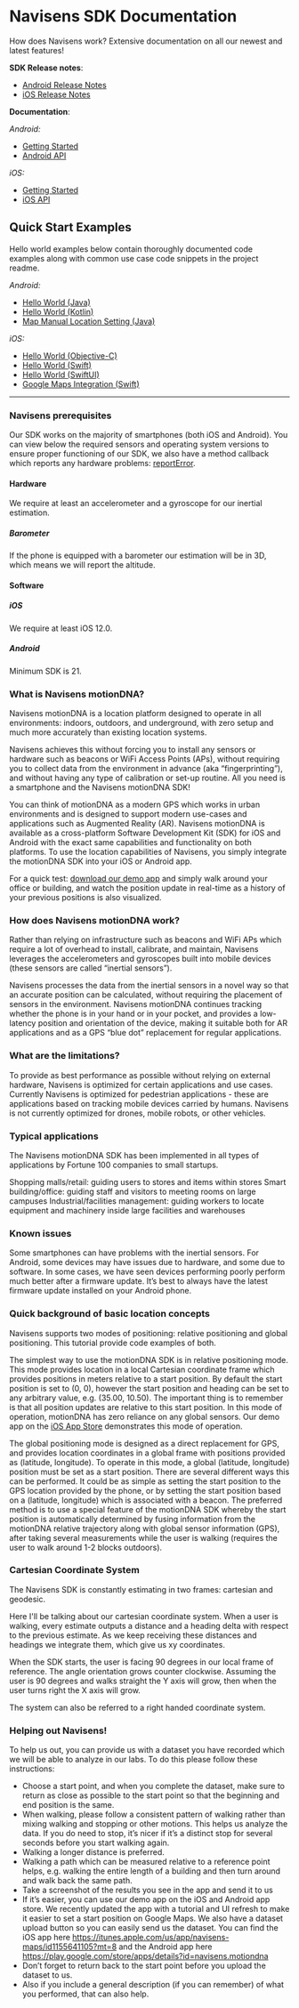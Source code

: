 # Navisens SDK Documentation

How does Navisens work? Extensive documentation on all our newest and latest features!

**SDK Release notes**:

- [Android Release Notes](https://github.com/navisens/Android-SDK/releases)
- [iOS Release Notes](https://github.com/navisens/iOS-SDK/releases)

**Documentation**:

*Android:*
- [Getting Started](/GettingStarted.Android.md)
- [Android API](/API.Android.md)

*iOS:*
- [Getting Started](/GettingStarted.iOS.md)
- [iOS API](/API.iOS.md)

## Quick Start Examples
Hello world examples below contain thoroughly documented code examples along with common use case code snippets in the project readme.



*Android:*
* [Hello World (Java)](https://github.com/navisens/android-app-helloworld)
* [Hello World (Kotlin)](https://github.com/navisens/android-app-helloworld-kotlin)
* [Map Manual Location Setting (Java)](https://github.com/navisens/android-app-map-manual-location)

*iOS:*
* [Hello World (Objective-C)](https://github.com/navisens/iOS-app-helloworld)
* [Hello World (Swift)](https://github.com/navisens/iOS-app-helloworld-swift)
* [Hello World (SwiftUI)](https://github.com/navisens/ios-app-helloworld-swiftui)
* [Google Maps Integration (Swift)](https://github.com/navisens/ios-googlemaps-motiondna-integration)

-----

### Navisens prerequisites

Our SDK works on the majority of smartphones (both iOS and Android). You can view below the required sensors and operating system versions to ensure proper functioning of our SDK, we also have a method callback which reports any hardware problems: [reportError](https://github.com/navisens/NaviDocs/blob/master/API.Android.md#void-reporterrorerrorcode-errorcode-string-errordescription).

#### Hardware

We require at least an accelerometer and a gyroscope for our inertial estimation.

##### Barometer

If the phone is	equipped with a	barometer our estimation will be in 3D, which means we will report the altitude.

#### Software

##### iOS

We require at least iOS 12.0.

##### Android

Minimum SDK is 21.

### What is Navisens motionDNA?
Navisens motionDNA is a location platform designed to operate in all environments: indoors, outdoors, and underground, with zero setup and much more accurately than existing location systems.

Navisens achieves this without forcing you to install any sensors or hardware such as beacons or WiFi Access Points (APs), without requiring you to collect data from the environment in advance (aka “fingerprinting”), and without having any type of calibration or set-up routine. All you need is a smartphone and the Navisens motionDNA SDK!

You can think of motionDNA as a modern GPS which works in urban environments and is designed to support modern use-cases and applications such as Augmented Reality (AR). Navisens motionDNA is available as a cross-platform Software Development Kit (SDK) for iOS and Android with the exact same capabilities and functionality on both platforms. To use the location capabilities of Navisens, you simply integrate the motionDNA SDK into your iOS or Android app.

For a quick test: [download our demo app](https://itunes.apple.com/us/app/navisens-indoor-location/id1224813390) and simply walk around your office or building, and watch the position update in real-time as a history of your previous positions is also visualized.

### How does Navisens motionDNA work?
Rather than relying on infrastructure such as beacons and WiFi APs which require a lot of overhead to install, calibrate, and maintain, Navisens leverages the accelerometers and gyroscopes built into mobile devices (these sensors are called “inertial sensors”).

Navisens processes the data from the inertial sensors in a novel way so that an accurate position can be calculated, without requiring the placement of sensors in the environment. Navisens motionDNA continues tracking whether the phone is in your hand or in your pocket, and provides a low-latency position and orientation of the device, making it suitable both for AR applications and as a GPS “blue dot” replacement for regular applications.

### What are the limitations?
To provide as best performance as possible without relying on external hardware, Navisens is optimized for certain applications and use cases. Currently Navisens is optimized for pedestrian applications - these are applications based on tracking mobile devices carried by humans. Navisens is not currently optimized for drones, mobile robots, or other vehicles.

### Typical applications
The Navisens motionDNA SDK has been implemented in all types of applications by Fortune 100 companies to small startups.

Shopping malls/retail: guiding users to stores and items within stores
Smart building/office: guiding staff and visitors to meeting rooms on large campuses
Industrial/facilities management: guiding workers to locate equipment and machinery inside large facilities and warehouses

### Known issues
Some smartphones can have problems with the inertial sensors. For Android, some devices may have issues due to hardware, and some due to software. In some cases, we have seen devices performing poorly perform much better after a firmware update. It’s best to always have the latest firmware update installed on your Android phone.

### Quick background of basic location concepts
Navisens supports two modes of positioning: relative positioning and global positioning. This tutorial provide code examples of both.

The simplest way to use the motionDNA SDK is in relative positioning mode. This mode provides location in a local Cartesian coordinate frame which provides positions in meters relative to a start position. By default the start position is set to (0, 0), however the start position and heading can be set to any arbitrary value, e.g. (35.00, 10.50). The important thing is to remember is that all position updates are relative to this start position. In this mode of operation, motionDNA has zero reliance on any global sensors. Our demo app on the [iOS App Store](https://itunes.apple.com/us/app/navisens-indoor-location/id1224813390) demonstrates this mode of operation.

The global positioning mode is designed as a direct replacement for GPS, and provides location coordinates in a global frame with positions provided as (latitude, longitude). To operate in this mode, a global (latitude, longitude) position must be set as a start position. There are several different ways this can be performed. It could be as simple as setting the start position to the GPS location provided by the phone, or by setting the start position based on a (latitude, longitude) which is associated with a beacon. The preferred method is to use a special feature of the motionDNA SDK whereby the start position is automatically determined by fusing information from the motionDNA relative trajectory along with global sensor information (GPS), after taking several measurements while the user is walking (requires the user to walk around 1-2 blocks outdoors).

### Cartesian Coordinate System

The Navisens SDK is constantly estimating in two frames: cartesian and geodesic.

Here I'll be talking about our cartesian coordinate system. When a user is walking, every
estimate outputs a distance and a heading delta with respect to the previous estimate.
As we keep receiving these distances and headings we integrate them, which give us xy coordinates.

When the SDK starts, the user is facing 90 degrees in our local frame of reference. The angle
orientation grows counter clockwise.
Assuming the user is 90 degrees and walks straight the Y axis will grow, then when the user
turns right the X axis will grow.

The system can also be referred to a right handed coordinate system.


### Helping out Navisens!
To help us out, you can provide us with a dataset you have recorded which we will be able to analyze in our labs. To do this please follow these instructions:
* Choose a start point, and when you complete the dataset, make sure to return as close as possible to the start point so that the beginning and end position is the same.
* When walking, please follow a consistent pattern of walking rather than mixing walking and stopping or other motions. This helps us analyze the data. If you do need to stop, it’s nicer if it’s a distinct stop for several seconds before you start walking again.
* Walking a longer distance is preferred.
* Walking a path which can be measured relative to a reference point helps, e.g. walking the entire length of a building and then turn around and walk back the same path.
* Take a screenshot of the results you see in the app and send it to us
* If it’s easier, you can use our demo app on the iOS and Android app store. We recently updated the app with a tutorial and UI refresh to make it easier to set a start position on Google Maps. We also have a dataset upload button so you can easily send us the dataset. You can find the iOS app here https://itunes.apple.com/us/app/navisens-maps/id1155641105?mt=8 and the Android app here https://play.google.com/store/apps/details?id=navisens.motiondna
* Don’t forget to return back to the start point before you upload the dataset to us.
* Also if you include a general description (if you can remember) of what you performed, that can also help.
